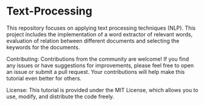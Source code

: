# Text-Processing

This repository focuses on applying text processing techniques (NLP).
This project includes the implementation of a word extractor of relevant words, evaluation of relation between different documents and selecting the keywords for the documents.

Contributing: Contributions from the community are welcome! If you find any issues or have suggestions for improvements, please feel free to open an issue or submit a pull request. Your contributions will help make this tutorial even better for others.

License: This tutorial is provided under the MIT License, which allows you to use, modify, and distribute the code freely.
